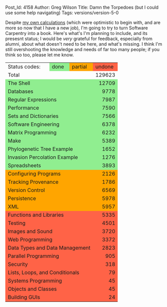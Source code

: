 Post_Id: 4158
Author: Greg Wilson
Title: Damn the Torpedoes (but I could use some help navigating)
Tags: versions/version-5-0

<p>Despite <a href="{{root_path}}/blog/2011/04/by-the-numbers.html">my own calculations</a> (which were optimistic to begin with, and are more so now that I have a new job), I'm going to try to turn Software Carpentry into a book.  Here's what's I'm planning to include, and its presesnt status; I would be <em>very</em> grateful for feedback, especially from alumni, about what doesn't need to be here, and what's missing.  I think I'm still overshooting the knowledge and needs of far too many people; if you think so too, please let me know.</p>
<table>
<tbody>
<tr>
<td>Status codes:</td>
<td bgcolor="lightgreen">done</td>
<td bgcolor="orange">partial</td>
<td bgcolor="tomato">undone</td>
</tr>
<tr>
<td colspan="3">Total</td>
<td align="right">129623</td>
</tr>
<tr>
<td colspan="3" bgcolor="lightgreen">The Shell</td>
<td align="right" bgcolor="lightgreen">12709</td>
</tr>
<tr>
<td colspan="3" bgcolor="lightgreen">Databases</td>
<td align="right" bgcolor="lightgreen">9778</td>
</tr>
<tr>
<td colspan="3" bgcolor="lightgreen">Regular Expressions</td>
<td align="right" bgcolor="lightgreen">7987</td>
</tr>
<tr>
<td colspan="3" bgcolor="lightgreen">Performance</td>
<td align="right" bgcolor="lightgreen">7590</td>
</tr>
<tr>
<td colspan="3" bgcolor="lightgreen">Sets and Dictionaries</td>
<td align="right" bgcolor="lightgreen">7566</td>
</tr>
<tr>
<td colspan="3" bgcolor="lightgreen">Software Engineering</td>
<td align="right" bgcolor="lightgreen">6378</td>
</tr>
<tr>
<td colspan="3" bgcolor="lightgreen">Matrix Programming</td>
<td align="right" bgcolor="lightgreen">6232</td>
</tr>
<tr>
<td colspan="3" bgcolor="lightgreen">Make</td>
<td align="right" bgcolor="lightgreen">5389</td>
</tr>
<tr>
<td colspan="3" bgcolor="lightgreen">Phylogenetic Tree Example</td>
<td align="right" bgcolor="lightgreen">1652</td>
</tr>
<tr>
<td colspan="3" bgcolor="lightgreen">Invasion Percolation Example</td>
<td align="right" bgcolor="lightgreen">1276</td>
</tr>
<tr>
<td colspan="3" bgcolor="lightgreen">Spreadsheets</td>
<td align="right" bgcolor="lightgreen">3893</td>
</tr>
<tr>
<td colspan="3" bgcolor="orange">Configuring Programs</td>
<td align="right" bgcolor="orange">2126</td>
</tr>
<tr>
<td colspan="3" bgcolor="orange">Tracking Provenance</td>
<td align="right" bgcolor="orange">1786</td>
</tr>
<tr>
<td colspan="3" bgcolor="orange">Version Control</td>
<td align="right" bgcolor="orange">6569</td>
</tr>
<tr>
<td colspan="3" bgcolor="orange">Persistence</td>
<td align="right" bgcolor="orange">5978</td>
</tr>
<tr>
<td colspan="3" bgcolor="orange">XML</td>
<td align="right" bgcolor="orange">5957</td>
</tr>
<tr>
<td colspan="3" bgcolor="tomato">Functions and Libraries</td>
<td align="right" bgcolor="tomato">5335</td>
</tr>
<tr>
<td colspan="3" bgcolor="tomato">Testing</td>
<td align="right" bgcolor="tomato">4501</td>
</tr>
<tr>
<td colspan="3" bgcolor="tomato">Images and Sound</td>
<td align="right" bgcolor="tomato">3720</td>
</tr>
<tr>
<td colspan="3" bgcolor="tomato">Web Programming</td>
<td align="right" bgcolor="tomato">3372</td>
</tr>
<tr>
<td colspan="3" bgcolor="tomato">Data Types and Data Management</td>
<td align="right" bgcolor="tomato">2823</td>
</tr>
<tr>
<td colspan="3" bgcolor="tomato">Parallel Programming</td>
<td align="right" bgcolor="tomato">905</td>
</tr>
<tr>
<td colspan="3" bgcolor="tomato">Security</td>
<td align="right" bgcolor="tomato">318</td>
</tr>
<tr>
<td colspan="3" bgcolor="tomato">Lists, Loops, and Conditionals</td>
<td align="right" bgcolor="tomato">79</td>
</tr>
<tr>
<td colspan="3" bgcolor="tomato">Systems Programming</td>
<td align="right" bgcolor="tomato">45</td>
</tr>
<tr>
<td colspan="3" bgcolor="tomato">Objects and Classes</td>
<td align="right" bgcolor="tomato">45</td>
</tr>
<tr>
<td colspan="3" bgcolor="tomato">Building GUIs</td>
<td align="right" bgcolor="tomato">24</td>
</tr>
</tbody>
</table>
